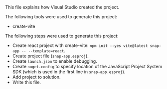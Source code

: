 This file explains how Visual Studio created the project.

The following tools were used to generate this project:

- create-vite

The following steps were used to generate this project:

- Create react project with create-vite: `npm init --yes vite@latest snap-app -- --template=react`.
- Create project file (`snap-app.esproj`).
- Create `launch.json` to enable debugging.
- Create `nuget.config` to specify location of the JavaScript Project System SDK (which is used in the first line in `snap-app.esproj`).
- Add project to solution.
- Write this file.
